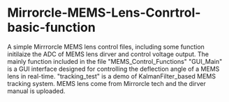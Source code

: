 # Mirrorcle-MEMS-Lens-Conrtrol-basic-function
A simple Mirrrorcle MEMS lens control files, including some function initilaize the ADC of MEMS lens dirver and control voltage output.
The mainly function included in the file "MEMS_Control_Functions"
"GUI_Main" is a GUI interface designed for controlling the deflection angle of a MEMS lens in real-time.
"tracking_test" is a demo of KalmanFilter_based MEMS tracking system.
MEMS lens come from Mirrorcle tech and the dirver manual is uploaded.
